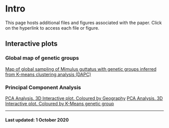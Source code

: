 # Intro

This page hosts additional files and figures associated with the paper. Click on the hyperlink to access each file or figure.

## Interactive plots

### Global map of genetic groups

[Map of global sampling of Mimulus guttatus with genetic groups inferred from K-means clustering analysis (DAPC)](https://mvallejo6.github.io/mimulus_voyage/grp8_world_20200930.html)

### Principal Component Analysis 

[PCA Analysis. 3D Interactive plot. Coloured by Geography](https://mvallejo6.github.io/mimulus_voyage/PCA123_20200930.html)
[PCA Analysis. 3D Interactive plot. Coloured by K-Means genetic group](https://mvallejo6.github.io/mimulus_voyage/grp8_PCA123_20200930.html)
___

#### Last updated: 1 October 2020
